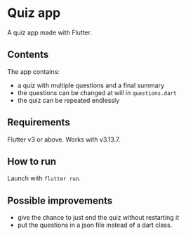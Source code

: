 # Quiz app
A quiz app made with Flutter.

## Contents
 The app contains:
- a quiz with multiple questions and a final summary
- the questions can be changed at will in `questions.dart`
- the quiz can be repeated endlessly

## Requirements
Flutter v3 or above. Works with v3.13.7.

## How to run 
Launch with `flutter run`.

## Possible improvements
- give the chance to just end the quiz without restarting it
- put the questions in a json file instead of a dart class.


